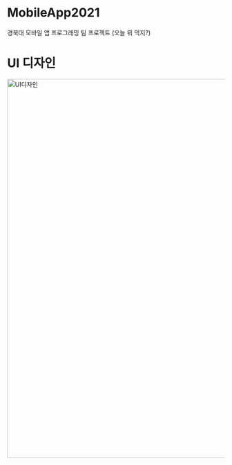 # MobileApp2021
경북대 모바일 앱 프로그래밍 팀 프로젝트 (오늘 뭐 먹지?)

# UI 디자인 
<img width="879" alt="UI디자인" src="https://user-images.githubusercontent.com/54229039/140614512-6c670e38-c514-4b2b-8d29-962b29b09336.png">
